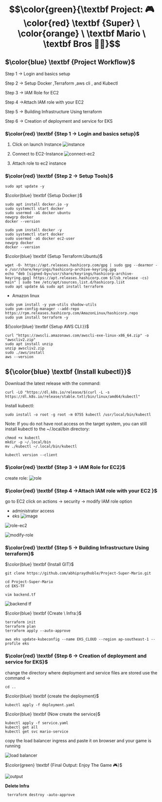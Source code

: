 # $$\color{green}{\textbf Project: 🎮 \color{red} \textbf {Super} \ \color{orange} \ \textbf Mario  \ \textbf Bros 🍄🐢}$$

##  $\color{blue} \textbf {Project  Workflow}$
Step 1 → Login and basics setup

Step 2 → Setup Docker ,Terraform ,aws cli , and Kubectl

Step 3 → IAM Role for EC2

Step 4 →Attach IAM role with your EC2

Step 5 → Building Infrastructure Using terraform

Step 6 → Creation of deployment and service for EKS



### $\color{red} \textbf {Step 1 → Login  and  basics  setup}$
1. Click on launch Instance
   ![instance](https://github.com/abhipraydhoble/Project-Super-Mario/assets/122669982/5fe51373-eaac-4f7c-9669-34c578277051)
2. Connect to EC2-Instance
   ![connect-ec2](https://github.com/abhipraydhoble/Project-Super-Mario/assets/122669982/9d518e77-6f65-4153-acfc-790a6eaf669a)

   
5. Attach role to ec2 instance

### $\color{red} \textbf {Step 2 → Setup  Tools}$

````
sudo apt update -y
````
$\color{blue} \textbf {Setup  Docker:}$
````
sudo apt install docker.io -y
sudo systemctl start docker
sudo usermod -aG docker ubuntu
newgrp docker
docker --version
````
````
sudo yum install docker -y
sudo systemctl start docker
sudo usermod -aG docker ec2-user
newgrp docker
docker --version
````

$\color{blue} \textbf {Setup Terraform:Ubuntu}$
````
wget -O- https://apt.releases.hashicorp.com/gpg | sudo gpg --dearmor -o /usr/share/keyrings/hashicorp-archive-keyring.gpg
echo "deb [signed-by=/usr/share/keyrings/hashicorp-archive-keyring.gpg] https://apt.releases.hashicorp.com $(lsb_release -cs) main" | sudo tee /etc/apt/sources.list.d/hashicorp.list
sudo apt update && sudo apt install terraform

````
- Amazon linux
````
sudo yum install -y yum-utils shadow-utils
sudo yum-config-manager --add-repo https://rpm.releases.hashicorp.com/AmazonLinux/hashicorp.repo
sudo yum install terraform -y
````
${\color{blue} \textbf {Setup  AWS CLI:}}$
````
curl "https://awscli.amazonaws.com/awscli-exe-linux-x86_64.zip" -o "awscliv2.zip"
sudo apt install unzip 
unzip awscliv2.zip
sudo ./aws/install
aws --version

````

## ${\color{blue} \textbf {Install kubectl}}$
Download the latest release with the command:
````
curl -LO "https://dl.k8s.io/release/$(curl -L -s https://dl.k8s.io/release/stable.txt)/bin/linux/amd64/kubectl"
````

Install kubectl:
````
sudo install -o root -g root -m 0755 kubectl /usr/local/bin/kubectl
````
Note:
If you do not have root access on the target system, you can still install kubectl to the ~/.local/bin directory:
````
chmod +x kubectl
mkdir -p ~/.local/bin
mv ./kubectl ~/.local/bin/kubectl
````
````
kubectl version --client
````
### $\color{red} \textbf {Step 3 → IAM  Role  for  EC2}$
create role:
![role](https://github.com/abhipraydhoble/Project-Super-Mario/assets/122669982/31a05c18-f34b-430d-b5cb-c5873ae6e9c5)

### $\color{red} \textbf {Step 4 →Attach  IAM  role  with your  EC2 }$
go to EC2 
click on actions → security → modify IAM role option
- administrator access
- eks
![image](https://github.com/user-attachments/assets/c23f9d00-505d-4a0d-b07d-c6b21d419748)

![role-ec2](https://github.com/abhipraydhoble/Project-Super-Mario/assets/122669982/70cc0ebb-6063-4c4b-98df-7259a08749b8)

![modify-role](https://github.com/abhipraydhoble/Project-Super-Mario/assets/122669982/3e998e21-3654-43b0-8df0-496f009ef0a6)

### $\color{red} \textbf {Step 5 → Building Infrastructure  Using  terraform}$
$\color{blue} \textbf {Install  GIT}$
````
git clone https://github.com/abhipraydhoble/Project-Super-Mario.git
````
````
cd Project-Super-Mario
cd EKS-TF
````
````
vim backend.tf
````
![backend tf](https://github.com/abhipraydhoble/Project-Super-Mario/assets/122669982/6b9e648f-2f13-41e8-a66b-6b6e6e0a63de)

$\color{blue} \textbf {Create \ Infra:}$
````
terraform init
terraform plan
terraform apply --auto-approve
````

````
aws eks update-kubeconfig --name EKS_CLOUD --region ap-southeast-1 --profile eks
````

### $\color{red} \textbf {Step 6 → Creation  of  deployment  and service  for  EKS}$
change the directory where deployment and service files are stored use the command →
````
cd ..
````
$\color{blue} \textbf {create  the  deployment}$
````
kubectl apply -f deployment.yaml
````
$\color{blue} \textbf {Now create  the service}$
````
kubectl apply -f service.yaml
kubectl get all
kubectl get svc mario-service
````
copy the load balancer ingress and paste it on browser and your game is running

![load balancer](https://github.com/abhipraydhoble/Project-Super-Mario/assets/122669982/d085951d-3398-44ad-b9cd-05c561b74664)



$\color{green} \textbf {Final Output: Enjoy The Game 🎮}$

![output](https://github.com/abhipraydhoble/Project-Super-Mario/assets/122669982/edfff0b5-6507-48e4-b552-908671b59920)

**Delete Infra**
````
 terraform destroy -auto-approve
````

